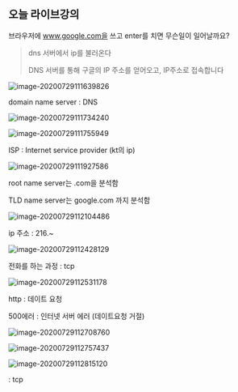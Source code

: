

## 오늘 라이브강의

브라우저에 www.google.com을 쓰고 enter를 치면 무슨일이 일어날까요?

> dns 서버에서 ip를 불러온다
>
> DNS 서버를 통해 구글의 IP 주소를 얻어오고, IP주소로 접속합니다

![image-20200729111639826](\leechaeyeong\SSAFY2\img\image-20200729111639826.png)

domain name server : DNS

![image-20200729111734240](C:\Users\multicampus\AppData\Roaming\Typora\typora-user-images\image-20200729111734240.png)

![image-20200729111755949](C:\Users\multicampus\AppData\Roaming\Typora\typora-user-images\image-20200729111755949.png)

ISP : Internet service provider (kt의 ip)

![image-20200729111927586](C:\Users\multicampus\AppData\Roaming\Typora\typora-user-images\image-20200729111927586.png)

root name server는 .com을 분석함

TLD name server는 google.com 까지 분석함

![image-20200729112104486](C:\Users\multicampus\AppData\Roaming\Typora\typora-user-images\image-20200729112104486.png)

ip 주소 : 216.~

![image-20200729112428129](C:\Users\multicampus\AppData\Roaming\Typora\typora-user-images\image-20200729112428129.png)

전화를 하는 과정 : tcp

![image-20200729112531178](C:\Users\multicampus\AppData\Roaming\Typora\typora-user-images\image-20200729112531178.png)

http : 데이트 요청

500에러 : 인터넷 서버 에러 (데이트요청 거절)

![image-20200729112708760](C:\Users\multicampus\AppData\Roaming\Typora\typora-user-images\image-20200729112708760.png)

![image-20200729112757437](C:\Users\multicampus\AppData\Roaming\Typora\typora-user-images\image-20200729112757437.png)

![image-20200729112815120](C:\Users\multicampus\AppData\Roaming\Typora\typora-user-images\image-20200729112815120.png)

: tcp
